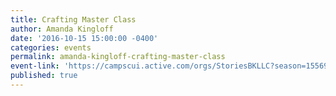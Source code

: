 ```yaml
---
title: Crafting Master Class
author: Amanda Kingloff
date: '2016-10-15 15:00:00 -0400'
categories: events
permalink: amanda-kingloff-crafting-master-class
event-link: 'https://campscui.active.com/orgs/StoriesBKLLC?season=1556901&session=21181701'
published: true
---
```

